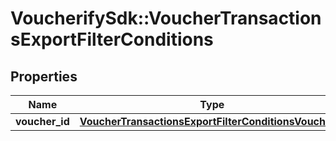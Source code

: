 # VoucherifySdk::VoucherTransactionsExportFilterConditions

## Properties

| Name | Type | Description | Notes |
| ---- | ---- | ----------- | ----- |
| **voucher_id** | [**VoucherTransactionsExportFilterConditionsVoucherId**](VoucherTransactionsExportFilterConditionsVoucherId.md) |  | [optional] |

